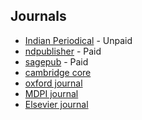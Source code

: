 ## Journals

- [Indian Periodical](http://indianperiodical.com/submissions/) - Unpaid
- [ndpublisher](http://www.ndpublisher.in/ndpjournal.php?j=IJSS) - Paid
- [sagepub](https://journals.sagepub.com/home/cis) - Paid
- [cambridge core](https://www.cambridge.org/core/journals/social-policy-and-society)
- [oxford journal](https://academic.oup.com/sf)
- [MDPI journal](https://www.mdpi.com/journal/socsci)
- [Elsevier journal](https://www.journals.elsevier.com/the-social-science-journal)
